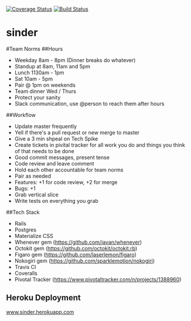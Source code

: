 [![Coverage Status](https://coveralls.io/repos/mccallumjack/sinder/badge.svg?branch=master&service=github)](https://coveralls.io/github/mccallumjack/sinder?branch=master)
[![Build Status](https://travis-ci.org/mccallumjack/sinder.svg?branch=master)](https://travis-ci.org/mccallumjack/sinder)


# sinder

#Team Norms
##Hours
- Weekday 8am - 8pm (Dinner breaks do whatever)
- Standup at 8am, 11am and 5pm
- Lunch 1130am - 1pm
- Sat 10am - 5pm
- Pair @ 1pm on weekends
- Team dinner Wed / Thurs
- Protect your sanity
- Slack communication, use @person to reach them after hours

##Workflow
- Update master frequently
- Yell if there's a pull request or new merge to master
- Give a 3 min shpeal on Tech Spike
- Create tickets in pivital tracker for all work you do and things you think of that needs to be done
- Good commit messages, present tense
- Code review and leave comment
- Hold each other accountable for team norms
- Pair as needed
- Features: +1 for code review, +2 for merge
- Bugs: +1
- Grab vertical slice
- Write tests on everything you grab

##Tech Stack
- Rails
- Postgres
- Materialize CSS
- Whenever gem (https://github.com/javan/whenever)
- Octokit gem (https://github.com/octokit/octokit.rb)
- Figaro gem (https://github.com/laserlemon/figaro)
- Nokogiri gem (https://github.com/sparklemotion/nokogiri)
- Travis CI
- Coveralls
- Pivotal Tracker (https://www.pivotaltracker.com/n/projects/1388960)


## Heroku Deployment

www.sinder.herokuapp.com
